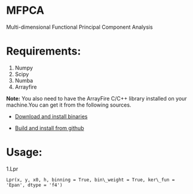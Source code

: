 # MFPCA
Multi-dimensional Functional Principal Component Analysis

# Requirements:
1. Numpy
2. Scipy
3. Numba
4. Arrayfire  

**Note:** You also need to have the ArrayFire C/C++ library installed on your machine.You can get it from the following sources.  

* [Download and install binaries](https://arrayfire.com/download-splash/?redirect\_to=/download)  

* [Build and install from github](https://github.com/arrayfire/arrayfire)  

# Usage:
1.Lpr  

    Lpr(x, y, x0, h, binning = True, bin\_weight = True, ker\_fun = 'Epan', dtype = 'f4')
